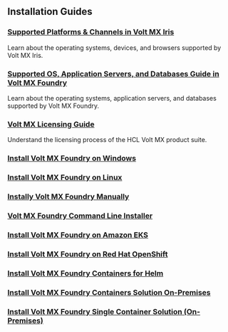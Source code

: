 ## Installation Guides

### [Supported Platforms & Channels in Volt MX Iris](voltmxplatform_supported_devices_os_browsers/Content/Introduction.md)
Learn about the operating systems, devices, and browsers supported by Volt MX Iris.

### [Supported OS, Application Servers, and Databases Guide in Volt MX Foundry](voltmxfoundry_supported_devices_os_browsers/Content/Introduction.md)
Learn about the operating systems, application servers, and databases supported by Volt MX Foundry.

### [Volt MX Licensing Guide](voltmx_licensing_guide/Content/Homepage.md)
Understand the licensing process of the HCL Volt MX product suite.

### [Install Volt MX Foundry on Windows](voltmx_foundry_windows_install_guide/Content/Introduction.md)

### [Install Volt MX Foundry on Linux](voltmx_foundry_linux_install_guide/Content/Introduction.md)

### [Instally Volt MX Foundry Manually](voltmx_foundry_manual_install_guide/Content/Introduction.md)

### [Volt MX Foundry Command Line Installer](VoltMX_Foundry_CLI/Content/Introduction.md)

### [Install Volt MX Foundry on Amazon EKS](voltmxfoundry_on_amazon_eks/Content/introduction.md)

### [Install Volt MX Foundry on Red Hat OpenShift](voltmxfoundry_on_openshift/Content/introduction.md)

### [Install Volt MX Foundry Containers for Helm](voltmxfoundry_containers_helm/Content/Introduction.md)

### [Install Volt MX Foundry Containers Solution On-Premises](voltmxfoundry_containers_solution_on-prem/Content/Introduction.md)

### [Install Volt MX Foundry Single Container Solution (On-Premises)](voltmxfoundry_single_container/Content/Introduction_Single.md)
